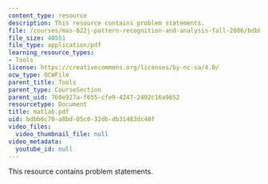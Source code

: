 ```yaml
---
content_type: resource
description: This resource contains problem statements.
file: /courses/mas-622j-pattern-recognition-and-analysis-fall-2006/bdbb6c70a8bd05c032dbdb31483dc48f_matlab.pdf
file_size: 40551
file_type: application/pdf
learning_resource_types:
- Tools
license: https://creativecommons.org/licenses/by-nc-sa/4.0/
ocw_type: OCWFile
parent_title: Tools
parent_type: CourseSection
parent_uid: 760e927a-f655-cfe9-4247-2402c16a9652
resourcetype: Document
title: matlab.pdf
uid: bdbb6c70-a8bd-05c0-32db-db31483dc48f
video_files:
  video_thumbnail_file: null
video_metadata:
  youtube_id: null
---
```

This resource contains problem statements.